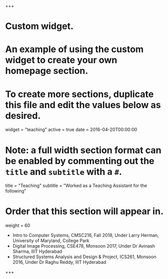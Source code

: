 +++
# Custom widget.
# An example of using the custom widget to create your own homepage section.
# To create more sections, duplicate this file and edit the values below as desired.
widget = "teaching"
active = true
date = 2016-04-20T00:00:00

# Note: a full width section format can be enabled by commenting out the `title` and `subtitle` with a `#`.
title = "Teaching"
subtitle = "Worked as a Teaching Assistant for the following"

# Order that this section will appear in.
weight = 60

* Intro to Computer Systems, CMSC216, Fall 2018, Under Larry Herman, University of Maryland, College Park
* Digital Image Processing, CSE478, Monsoon 2017, Under Dr Avinash Sharma, IIIT Hyderabad
* Structured Systems Analysis and Design & Project, ICS261, Monsoon 2016, Under Dr Raghu Reddy, IIIT Hyderabad


+++
